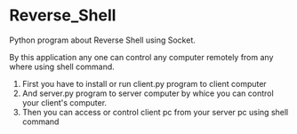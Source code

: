 # Reverse_Shell
Python program about Reverse Shell using Socket.

By this application any one can control any computer remotely from any where using shell command.

1. First you have to install or run client.py program to client computer
2. And server.py program to server computer by whice you can control your client's computer.
3. Then you can access or control client pc from your server pc using shell command
